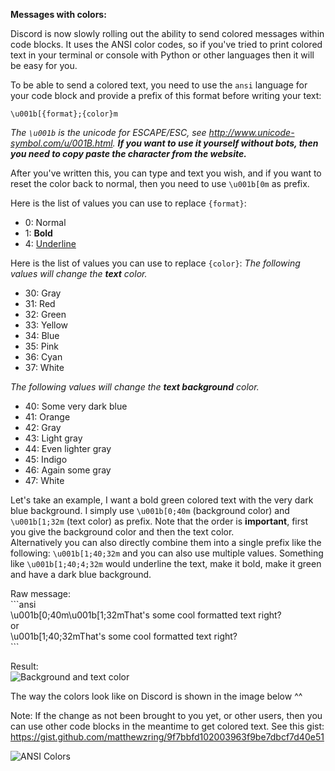 __**Messages with colors:**__

Discord is now slowly rolling out the ability to send colored messages within code blocks. It uses the ANSI color codes, so if you've tried to print colored text in your terminal or console with Python or other languages then it will be easy for you.

To be able to send a colored text, you need to use the `ansi` language for your code block and provide a prefix of this format before writing your text:
```
\u001b[{format};{color}m
```
*The `\u001b` is the unicode for ESCAPE/ESC, see <http://www.unicode-symbol.com/u/001B.html>. **If you want to use it yourself without bots, then you need to copy paste the character from the website.***

After you've written this, you can type and text you wish, and if you want to reset the color back to normal, then you need to use `\u001b[0m` as prefix.

Here is the list of values you can use to replace `{format}`:
* 0: Normal
* 1: **Bold**
* 4: <ins>Underline</ins>

Here is the list of values you can use to replace `{color}`:
*The following values will change the **text** color.*
* 30: Gray
* 31: Red
* 32: Green
* 33: Yellow
* 34: Blue
* 35: Pink
* 36: Cyan
* 37: White

*The following values will change the **text background** color.*

* 40: Some very dark blue
* 41: Orange
* 42: Gray
* 43: Light gray
* 44: Even lighter gray
* 45: Indigo
* 46: Again some gray
* 47: White

Let's take an example, I want a bold green colored text with the very dark blue background.
I simply use `\u001b[0;40m` (background color) and `\u001b[1;32m` (text color) as prefix. Note that the order is **important**, first you give the background color and then the text color.<br>
Alternatively you can also directly combine them into a single prefix like the following: `\u001b[1;40;32m` and you can also use multiple values. Something like `\u001b[1;40;4;32m` would underline the text, make it bold, make it green and have a dark blue background.

Raw message:<br>
\`\`\`ansi<br>
\u001b[0;40m\u001b[1;32mThat's some cool formatted text right?<br>
or<br>
\u001b[1;40;32mThat's some cool formatted text right?<br>
\`\`\`

Result:<br>
![Background and text color](https://media.discordapp.net/attachments/739937507768270939/930460020603224084/Background-Text-Color.png)

The way the colors look like on Discord is shown in the image below ^^

Note: If the change as not been brought to you yet, or other users, then you can use other code blocks in the meantime to get colored text. See this gist: <https://gist.github.com/matthewzring/9f7bbfd102003963f9be7dbcf7d40e51>

![ANSI Colors]()
